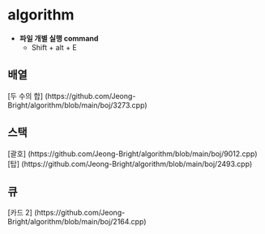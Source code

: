 # algorithm


- **파일 개별 실행 command**
  - Shift + alt + E

<h2>배열</h2>
[두 수의 합] (https://github.com/Jeong-Bright/algorithm/blob/main/boj/3273.cpp)
<h2>스택</h2>
[괄호] (https://github.com/Jeong-Bright/algorithm/blob/main/boj/9012.cpp)<br>
[탑] (https://github.com/Jeong-Bright/algorithm/blob/main/boj/2493.cpp)
<h2>큐</h2>
[카드 2] (https://github.com/Jeong-Bright/algorithm/blob/main/boj/2164.cpp)
